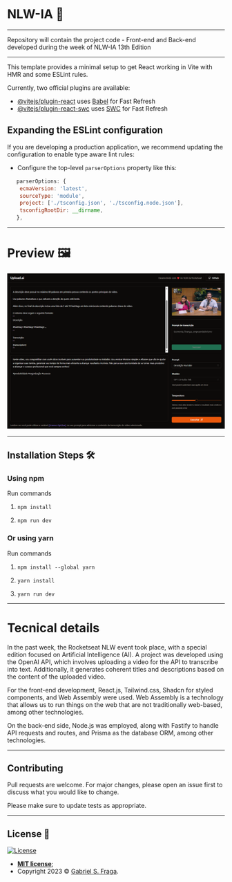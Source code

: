 # NLW-IA 💬

---

Repository will contain the project code - Front-end and Back-end developed during the week of NLW-IA 13th Edition

---

This template provides a minimal setup to get React working in Vite with HMR and some ESLint rules.

Currently, two official plugins are available:

- [@vitejs/plugin-react](https://github.com/vitejs/vite-plugin-react/blob/main/packages/plugin-react/README.md) uses [Babel](https://babeljs.io/) for Fast Refresh
- [@vitejs/plugin-react-swc](https://github.com/vitejs/vite-plugin-react-swc) uses [SWC](https://swc.rs/) for Fast Refresh

## Expanding the ESLint configuration

If you are developing a production application, we recommend updating the configuration to enable type aware lint rules:

- Configure the top-level `parserOptions` property like this:


```js
   parserOptions: {
    ecmaVersion: 'latest',
    sourceType: 'module',
    project: ['./tsconfig.json', './tsconfig.node.json'],
    tsconfigRootDir: __dirname,
   },
```

---

# Preview 🖼️

![Template Screenshot](TemplateScreenshot.png?raw=true "Template Screenshot") 

---
## Installation Steps 🛠️

### Using npm

Run commands

1) ```npm install```

2) ```npm run dev```


### Or using yarn

Run commands 

1) ```npm install --global yarn```

2) ```yarn install```

3) ```yarn run dev```

---

# Tecnical details

In the past week, the Rocketseat NLW event took place, with a special edition focused on Artificial Intelligence (AI). A project was developed using the OpenAI API, which involves uploading a video for the API to transcribe into text. Additionally, it generates coherent titles and descriptions based on the content of the uploaded video.

For the front-end development, React.js, Tailwind.css, Shadcn for styled components, and Web Assembly were used. Web Assembly is a technology that allows us to run things on the web that are not traditionally web-based, among other technologies.

On the back-end side, Node.js was employed, along with Fastify to handle API requests and routes, and Prisma as the database ORM, among other technologies.

---

## Contributing
Pull requests are welcome. For major changes, please open an issue first to discuss what you would like to change.

Please make sure to update tests as appropriate.

---

## License :memo:

[![License](http://img.shields.io/:license-mit-green.svg?style=flat-square)](http://badges.mit-license.org)

- **[MIT license](https://github.com/GabrielFraga962/NLW-IA/blob/main/LICENSE)**;
- Copyright 2023 © <a href="https://github.com/GabrielFraga962" target="_blank">Gabriel S. Fraga</a>.


